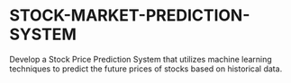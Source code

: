 # STOCK-MARKET-PREDICTION-SYSTEM
Develop a Stock Price Prediction System that utilizes machine learning techniques to predict the future prices of stocks based on historical data.
